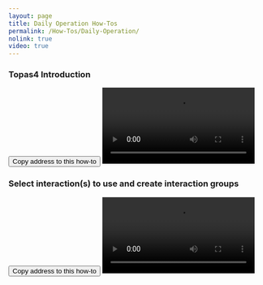 ```yaml
---
layout: page
title: Daily Operation How-Tos
permalink: /How-Tos/Daily-Operation/
nolink: true
video: true
---
```



### <a name="Vid001"></a>Topas4 Introduction
<button class="btn" data-clipboard-text="{{site.fullUrl}}{{page.url}}#Vid001">
    Copy address to this how-to
</button>

<video controls class="video-js vjs-16-9" id="Introduction" data-setup="{}">
<source src="https://lightconupdater.blob.core.windows.net/topas4infopage/Videos/Introduction.mp4" type="video/mp4" />
</video>

### <a name="Vid002"></a>Select interaction(s) to use and create interaction groups
<button class="btn" data-clipboard-text="{{site.fullUrl}}{{page.url}}#Vid002">
    Copy address to this how-to
</button>
<video  controls class="video-js vjs-16-9" id="UsingInteractions" data-setup="{}">
<source src="https://lightconupdater.blob.core.windows.net/topas4infopage/Videos/UsingInteractions.mp4" type="video/mp4" />
</video>
